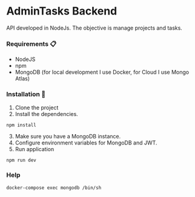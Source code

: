# AdminTasks Backend

API developed in NodeJs. The objective is manage projects and tasks.

### Requirements 📋

* NodeJS 
* npm
* MongoDB (for local development I use Docker, for Cloud I use Mongo Atlas)

### Installation 🔧

1. Clone the project
2. Install the dependencies.

```
npm install
```

3. Make sure you have a MongoDB instance.
4. Configure environment variables for MongoDB and JWT.
5. Run application 

```
npm run dev
```

### Help


```
docker-compose exec mongodb /bin/sh
```

